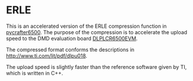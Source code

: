 # ERLE
This is an accelerated version of the ERLE compression function in [pycrafter6500](https://github.com/csi-dcsc/Pycrafter6500/blob/master/pycrafter6500.py). The purpose of the compression is to accelerate the upload speed to the DMD evaluation board [DLPLCR6500EVM](https://www.ti.com/store/ti/en/p/product/?p=DLPLCR6500EVM).

The compressed format conforms the descriptions in http://www.ti.com/lit/pdf/dlpu018.

The upload speed is slightly faster than the reference software given by TI, which is written in C++.

